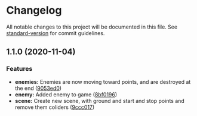# Changelog

All notable changes to this project will be documented in this file. See [standard-version](https://github.com/conventional-changelog/standard-version) for commit guidelines.

## 1.1.0 (2020-11-04)


### Features

* **enemies:** Enemies are now moving toward points, and are destroyed at the end ([9053ed0](https://github.com/dominikbullo/TowerDefense/commit/9053ed08b50c2a9ed2ed651b01c78f82907eb626))
* **enemy:** Added enemy to game ([8bf0196](https://github.com/dominikbullo/TowerDefense/commit/8bf0196bb611fb0a6bbedf0d346aa01fd55e1d86))
* **scene:** Create new scene, with ground and start and stop points and remove them coliders ([9ccc017](https://github.com/dominikbullo/TowerDefense/commit/9ccc017ee5b825ecb263eacbabeb07a9c17c272a))
